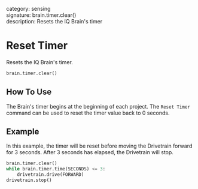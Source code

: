 category: sensing  
signature: brain.timer.clear()  
description: Resets the IQ Brain's timer  

# Reset Timer

Resets the IQ Brain's timer.

```python 
brain.timer.clear()
```

## How To Use

The Brain's timer begins at the beginning of each project. The `Reset Timer` command can be used to reset the timer value back to 0 seconds.

## Example

In this example, the timer will be reset before moving the Drivetrain forward for 3 seconds. After 3 seconds has elapsed, the Drivetrain will stop.

```python
brain.timer.clear()
while brain.timer.time(SECONDS) <= 3:
    drivetrain.drive(FORWARD)
drivetrain.stop()
```
	
<advanced>
</advanced>
